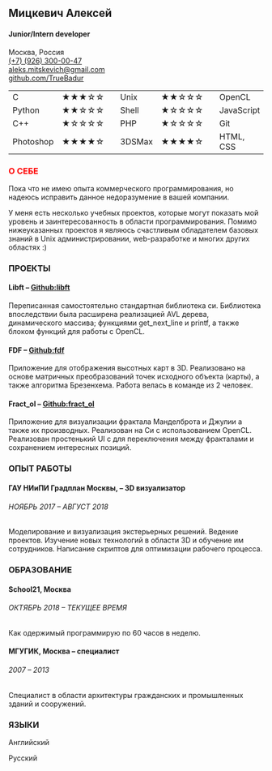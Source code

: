 
<h2>Мицкевич Алексей</h2>
<h4>Junior/Intern developer</h4>
<span class="align-right"><p>Москва, Россия<br>
<a href="tel:+79263000047">(+7) (926) 300-00-47</a><br>
<a href="mailto:aleks.mitskevich@gmail.com?subject=Предложение о работе">aleks.mitskevich@gmail.com</a><br>
<a href="https://www.github.com/TrueBadur">github.com/TrueBadur</a><br></p></span>
<table>
  <tr>
    <td>С</td><td>★★★☆☆</td><td></td>
    <td>Unix</td><td>★★☆☆☆</td><td></td>
    <td>OpenCL</td><td>★★☆☆☆</td>
  </tr>
  <tr>
    <td>Python</td><td>★★☆☆☆</td><td></td>
    <td>Shell</td><td>★☆☆☆☆</td><td></td>
    <td>JavaScript</td><td>★☆☆☆☆</td>
  </tr>
  <tr>
    <td>C++</td><td>★☆☆☆☆</td><td></td>
    <td>PHP</td><td>★☆☆☆☆</td><td></td>
    <td>Git</td><td>★★★☆☆</td>
  </tr>
  <tr>
    <td>Photoshop</td><td>★★★★☆</td><td></td>
    <td>3DSMax</td><td>★★★★☆</td><td></td>
    <td>HTML, CSS</td><td>★☆☆☆☆</td>
  </tr>
</table>
<h3 style="color: red;">О СЕБЕ</h3>
<p>Пока что не имею опыта коммерческого программирования, но надеюсь исправить данное недоразумение в вашей компании. </p>
<p>У меня есть несколько учебных проектов, которые  могут показать мой уровень и заинтересованность в области 
программирования. Помимо нижеуказанных проектов я являюсь счастливым обладателем базовых знаний в Unix администрировании, 
web-разработке и многих других областях :)</p>
<h3>ПРОЕКТЫ</h3>
<h4>Libft  – <a href="https://github.com/TrueBadur/libft">Github:libft</a></h4>
<p>Переписанная самостоятельно стандартная библиотека си. Библиотека впоследствии была расширена реализацией AVL дерева, 
динамического массива; функциями get_next_line и printf, а также блоком функций для работы с OpenCL.</p>
<h4>FDF  – <a href="https://github.com/TrueBadur/fdf">Github:fdf</a></h4>
<p>Приложение для отображения высотных карт в 3D. Реализовано на основе матричных преобразований точек исходного 
объекта (карты), а также алгоритма Брезенхема. Работа велась в команде из 2 человек.</p> 
<h4>Fract_ol  – <a href="https://github.com/TrueBadur/fract_ol">Github:fract_ol</a></h4>
<p>Приложение для визуализации фрактала Манделброта и Джулии а также их производных. 
Реализован на Си с использованием OpenCL. Реализован простенький UI с для переключения между фракталами и 
сохранением интересных позиций.</p>
<h3>ОПЫТ РАБОТЫ</h3>
<h4>ГАУ НИиПИ Градплан Москвы,  – 3D визуализатор</h4>
<h6>НОЯБРЬ 2017 – АВГУСТ 2018</h6>
<p>Моделирование и визуализация экстерьерных решений. Ведение проектов. Изучение новых технологий в области 3D 
и обучение им сотрудников. Написание скриптов для оптимизации рабочего процесса.</p>
<h3>ОБРАЗОВАНИЕ</h3>
<h4>School21, Москва<h4>
<h6>ОКТЯБРЬ 2018 – ТЕКУЩЕЕ ВРЕМЯ</h6>
<p>Как одержимый программирую по 60 часов в неделю.<p>
<h4>МГУГИК, Москва – специалист</h4>
<h6>2007 – 2013</h6>
<p>Специалист в области архитектуры гражданских и промышленных зданий и сооружений.</p>

<h3>ЯЗЫКИ</h3>
<p>Английский</p>
<p>Русский</p>


